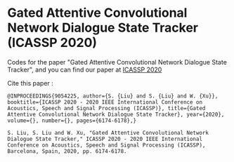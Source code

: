 # Gated Attentive Convolutional Network Dialogue State Tracker (ICASSP 2020)

Codes for the paper "Gated Attentive Convolutional Network Dialogue State Tracker", and you can find our paper at [ICASSP 2020](https://ieeexplore.ieee.org/document/9054225)

Cite this paper :

```
@INPROCEEDINGS{9054225, author={S. {Liu} and S. {Liu} and W. {Xu}}, booktitle={ICASSP 2020 - 2020 IEEE International Conference on Acoustics, Speech and Signal Processing (ICASSP)}, title={Gated Attentive Convolutional Network Dialogue State Tracker}, year={2020}, volume={}, number={}, pages={6174-6178},}

S. Liu, S. Liu and W. Xu, "Gated Attentive Convolutional Network Dialogue State Tracker," ICASSP 2020 - 2020 IEEE International Conference on Acoustics, Speech and Signal Processing (ICASSP), Barcelona, Spain, 2020, pp. 6174-6178.
```
